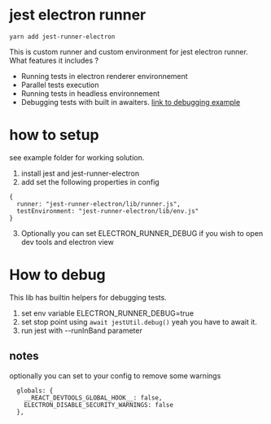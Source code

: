 # jest electron runner

```
yarn add jest-runner-electron
```

This is custom runner and custom environment for jest electron runner.
What features it includes ?

- Running tests in electron renderer environnement
- Parallel tests execution
- Running tests in headless environnement
- Debugging tests with built in awaiters.
  [link to debugging example](https://share.vidyard.com/watch/W6MVKuEw84Kkd1Ti9csK6W?)

# how to setup

see example folder for working solution.

1. install jest and jest-runner-electron
2. add set the following properties in config

```
{
  runner: "jest-runner-electron/lib/runner.js",
  testEnvironment: "jest-runner-electron/lib/env.js"
}
```

3. Optionally you can set ELECTRON_RUNNER_DEBUG if you wish to open dev tools and electron view

# How to debug

This lib has builtin helpers for debugging tests.

1. set env variable ELECTRON_RUNNER_DEBUG=true
2. set stop point using `await jestUtil.debug()` yeah you have to await it.
3. run jest with --runInBand parameter

## notes

optionally you can set to your config to remove some warnings

```
  globals: {
    __REACT_DEVTOOLS_GLOBAL_HOOK__: false,
    ELECTRON_DISABLE_SECURITY_WARNINGS: false
  },

```
